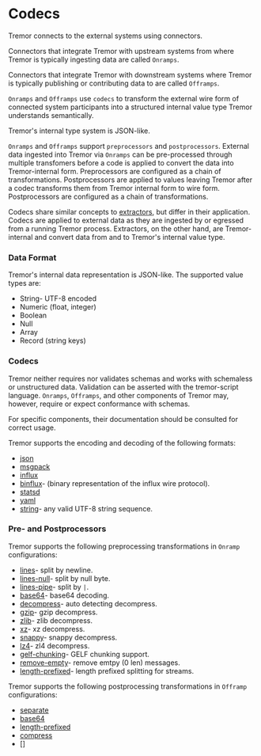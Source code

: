 # Codecs

Tremor connects to the external systems using connectors.

Connectors that integrate Tremor with upstream systems from where Tremor is typically ingesting data are called `Onramps`.

Connectors that integrate Tremor with downstream systems where Tremor is typically publishing or contributing data to are called `Offramps`.

`Onramps` and `Offramps` use `codecs` to transform the external wire form of connected system participants into a structured internal value type Tremor understands semantically.

Tremor's internal type system is JSON-like.

`Onramps` and `Offramps` support `preprocessors` and `postprocessors`. External data ingested into Tremor via `Onramps` can be pre-processed through multiple transfomers before a code is applied to convert the data into Tremor-internal form. Preprocessors are configured as a chain of transformations. Postprocessors
are applied to values leaving Tremor after a codec transforms them from Tremor internal form to wire form. Postprocessors are configured as a chain of transformations.

Codecs share similar concepts to [extractors](../language/extractors), but differ in their application. Codecs are applied to external data as they are ingested by or egressed from a running Tremor process.
Extractors, on the other hand, are Tremor-internal and convert data from and to Tremor's internal value type.

### Data Format

Tremor's internal data representation is JSON-like. The supported value types are:

* String- UTF-8 encoded
* Numeric (float, integer)
* Boolean
* Null
* Array
* Record (string keys)

### Codecs

Tremor neither requires nor validates schemas and works with schemaless or unstructured data. Validation can be asserted with the tremor-script language. `Onramps`, `Offramps`, and other components of Tremor may, however, require or expect conformance with schemas.

For specific components, their documentation should be consulted for correct usage.

Tremor supports the encoding and decoding of the following formats:

* [json](../reference/codecs#json)
* [msgpack](../reference/codecs#msgpack)
* [influx](../reference/codecs#influx)
* [binflux](../reference/codecs#binflux)- (binary representation of the influx wire protocol).
* [statsd](../reference/codecs#statsd)
* [yaml](../reference/codecs#yaml)
* [string](../reference/codecs#string)- any valid UTF-8 string sequence.

<h3 class="section-head" id="h-concept"><a href="#h-codecs"></a>Pre- and Postprocessors</h3>

Tremor supports the following preprocessing transformations in `Onramp` configurations:

* [lines](../reference/preprocessors/#lines)- split by newline.
* [lines-null](../reference/preprocessors/#lines-null)- split by null byte.
* [lines-pipe](../reference/preprocessors/#lines-pipe)- split by `|`.
* [base64](../reference/preprocessors/#base64)- base64 decoding.
* [decompress](../reference/preprocessors/#decompress)- auto detecting decompress.
* [gzip](../reference/preprocessors/#gzip)- gzip decompress.
* [zlib](../reference/preprocessors/#zlib)- zlib decompress.
* [xz](../reference/preprocessors/#xz)- xz decompress.
* [snappy](../reference/preprocessors/#snappy)- snappy decompress.
* [lz4](../reference/preprocessors/#lz4)- zl4 decompress.
* [gelf-chunking](../reference/preprocessors/#gelf-chunking)- GELF chunking support.
* [remove-empty](../reference/preprocessors/#remove-empty)- remove emtpy (0 len) messages.
* [length-prefixed](../reference/preprocessors#length-prefixed)- length prefixed splitting for streams.

Tremor supports the following postprocessing transformations in `Offramp` configurations:

* [separate](../reference/postprocessors/separate)
* [base64](../reference/postprocessors/base64)
* [length-prefixed](../reference/postprocessors/length-prefix)
* [compress](../reference/postprocessors/compress)
* []

